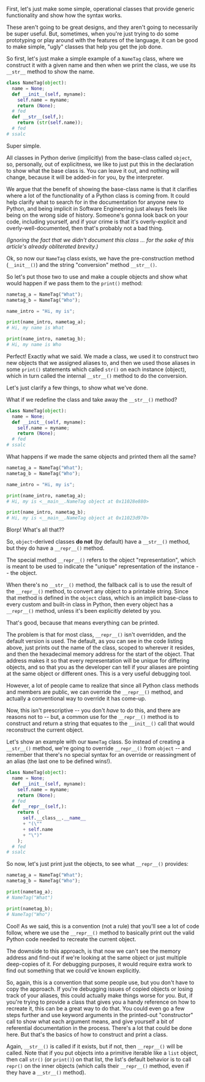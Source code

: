 First, let's just make some simple, operational classes that provide generic functionality and show how the syntax works.

These aren't going to be great designs, and they aren't going to necessarily be super useful. But, sometimes, when you're just trying to do some prototyping or play around with the features of the language, it can be good to make simple, "ugly" classes that help you get the job done.

So first, let's just make a simple example of a `NameTag` class, where we construct it with a given name and then when we print the class, we use its `__str__` method to show the name.

```python
class NameTag(object):
  name = None;
  def __init__(self, myname):
    self.name = myname;
    return (None);
  # fed
  def __str__(self,):
    return (str(self.name));
  # fed
# ssalc
```

Super simple.

All classes in Python derive (implicitly) from the base-class called `object`, so, personally, out of explicitness, we like to just put this in the declaration to show what the base class is. You can leave it out, and nothing will change, because it will be added-in for you, by the interpreter.

We argue that the benefit of showing the base-class name is that it clarifies where a lot of the functionality of a Python class is coming from. It could help clarify what to search for in the documentation for anyone new to Python, and being implicit in Software Engineering just always feels like being on the wrong side of history. Someone's gonna look back on your code, including yourself, and if your crime is that it's overly-explicit and overly-well-documented, then that's probably not a bad thing.

_(Ignoring the fact that we didn't document this class ... for the sake of this article's already obliterated brevity.)_

Ok, so now our `NameTag` class exists, we have the pre-construction method (`__init__()`) and the string "conversion" method `__str__()`.

So let's put those two to use and make a couple objects and show what would happen if we pass them to the `print()` method:

```python
nametag_a = NameTag("What");
nametag_b = NameTag("Who");

name_intro = "Hi, my is";

print(name_intro, nametag_a);
# Hi, my name is What

print(name_intro, nametag_b);
# Hi, my name is Who
```

Perfect! Exactly what we said. We made a class, we used it to construct two new objects that we assigned aliases to, and then we used those aliases in some `print()` statements which called `str()` on each instance (object), which in turn called the internal `__str__()` method to do the conversion.

Let's just clarify a few things, to show what we've done.

What if we redefine the class and take away the `__str__()` method? 

```python
class NameTag(object):
  name = None;
  def __init__(self, myname):
    self.name = myname;
    return (None);
  # fed
# ssalc
```

What happens if we made the same objects and printed them all the same?

```python
nametag_a = NameTag("What");
nametag_b = NameTag("Who");

name_intro = "Hi, my is";

print(name_intro, nametag_a);
# Hi, my is <__main__.NameTag object at 0x11028e880>

print(name_intro, nametag_b);
# Hi, my is <__main__.NameTag object at 0x11023d970>
```

Blorp! What's all that??

So, `object`-derived classes __do not__ (by default) have a `__str__()` method, but they do have a `__repr__()` method.

The special method `__repr__()` refers to the object "representation", which is meant to be used to indicate the "unique" representation of the instance -- the object.

When there's no `__str__()` method, the fallback call is to use the result of the `__repr__()` method, to convert any object to a printable string. Since that method is defined in the `object` class, which is an implicit base-class to every custom and built-in class in Python, then every object has a `__repr__()` method, unless it's been explicitly deleted by you.

That's good, because that means everything can be printed.

The problem is that for most class, `__repr__()` isn't overridden, and the default version is used. The default, as you can see in the code listing above, just prints out the name of the class, scoped to wherever it resides, and then the hexadecimal memory address for the start of the object. That address makes it so that every representation will be unique for differing objects, and so that you as the developer can tell if your aliases are pointing at the same object or different ones. This is a very useful debugging tool.

However, a lot of people came to realize that since all Python class methods and members are public, we can override the `__repr__()` method, and actually a conventional way to override it has come-up.

Now, this isn't prescriptive -- you don't _have_ to do this, and there are reasons not to -- but, a common use for the `__repr__()` method is to construct and return a string that equates to the `__init__()` call that would reconstruct the current object.

Let's show an example with our `NameTag` class. So instead of creating a `__str__()` method, we're going to override `__repr__()` from `object` -- and remember that there's no special syntax for an override or reassingment of an alias (the last one to be defined wins!).

```python
class NameTag(object):
  name = None;
  def __init__(self, myname):
    self.name = myname;
    return (None);
  # fed
  def __repr__(self,):
    return (
      self.__class__.__name__
      + "(\""
      + self.name
      + "\")"
    );
  # fed
# ssalc
```

So now, let's just print just the objects, to see what `__repr__()` provides:

```python
nametag_a = NameTag("What");
nametag_b = NameTag("Who");

print(nametag_a);
# NameTag("What")

print(nametag_b);
# NameTag("Who")
```

Cool! As we said, this is a convention (not a rule) that you'll see a lot of code follow, where we use the `__repr__()` method to basically print out the valid Python code needed to recreate the current object.

The downside to this approach, is that now we can't see the memory address and find-out if we're looking at the same object or just multiple deep-copies of it. For debugging purposes, it would require extra work to find out something that we could've known explicitly.

So, again, this is a convention that some people use, but you don't have to copy the approach. If you're debugging issues of copied objects or losing track of your aliases, this could actually make things worse for you. But, if you're trying to provide a class that gives you a handy reference on how to recreate it, this can be a great way to do that. You could even go a few steps further and use keyword arguments in the printed-out "constructor" call to show what each argument means, and give yourself a bit of referential documentation in the process. There's a lot that could be done here. But that's the basics of how to construct and print a class.

Again, `__str__()` is called if it exists, but if not, then `__repr__()` will be called. Note that if you put objects into a primitive iterable like a `list` object, then call `str()` (or `print()`) on that list, the list's default behavior is to call `repr()` on the inner objects (which calls their `__repr__()` method, even if they have a `__str__()` method).

